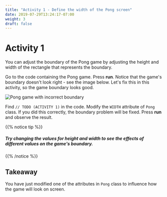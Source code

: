 ```yaml
---
title: "Activity 1 - Define the width of the Pong screen"
date: 2019-07-29T13:24:17-07:00
weight: 3
draft: false
---
```


# Activity 1
You can adjust the boundary of the Pong game by adjusting the height and width of the rectangle that represents the boundary. 

Go to the code containing the Pong game. Press **run**. Notice that the game's boundary doesn't look right - see the image below. Let's fix this in this activity, so the game boundary looks good.

![Pong game with incorrect boundary](../media/width-highlight.png)

Find `// TODO (ACTIVITY 1)` in the code. Modify the `WIDTH` attribute of `Pong` class. If you did this correctly, the boundary problem will be fixed. Press <b>run</b> and observe the result.

{{% notice tip %}}

<h5>Try changing the values for height and width to see the effects of different values on the game's boundary.</h5>

{{% /notice %}}


## Takeaway 
You have just modified one of the attributes in `Pong` class to influence how the game will look on screen. 
